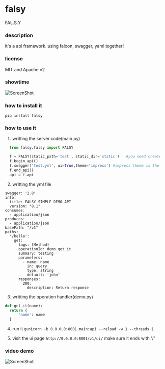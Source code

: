 # falsy
FAL.S.Y

### description
  it's a api framework.
  using falcon, swagger, yaml together!
  
### license
  MIT and Apache v2
  
### showtime

![ScreenShot](https://raw.githubusercontent.com/pingf/falsy/master/demo.gif)


### how to install it
  `pip install falsy`
  
### how to use it
1. writting the server code(main.py)
  ```python
    from falsy.falsy import FALSY

    f = FALSY(static_path='test', static_dir='static')   #you need create the dir called static before you run
    f.begin_api()
    f.swagger('test.yml', ui=True,theme='impress') #impress theme is the responsive swagger ui, or you can use 'normal' here
    f.end_api()
    api = f.api
  ```
2. writting the yml file
  ```
  swagger: '2.0'
  info:
    title: FALSY SIMPLE DEMO API
    version: "0.1"
  consumes:
    - application/json
  produces:
    - application/json
  basePath: "/v1"
  paths:
    '/hello':
      get:
        tags: [Method]
        operationId: demo.get_it
        summary: testing
        parameters:
          - name: name
            in: query
            type: string
            default: 'john'
        responses:
          200:
            description: Return response
  ```
  
3. writting the operation handler(demo.py)
  ```python
  def get_it(name):
    return {
        'name': name
    }
  ```
  
4. run it
  `gunicorn -b 0.0.0.0:8001 main:api --reload -w 1 --threads 1`
  
5. visit the ui page
  `http://0.0.0.0:8001/v1/ui/`
  make sure it ends with '/'
  
### video demo

![ScreenShot](https://raw.githubusercontent.com/pingf/falsy/master/falsy.gif)
  
